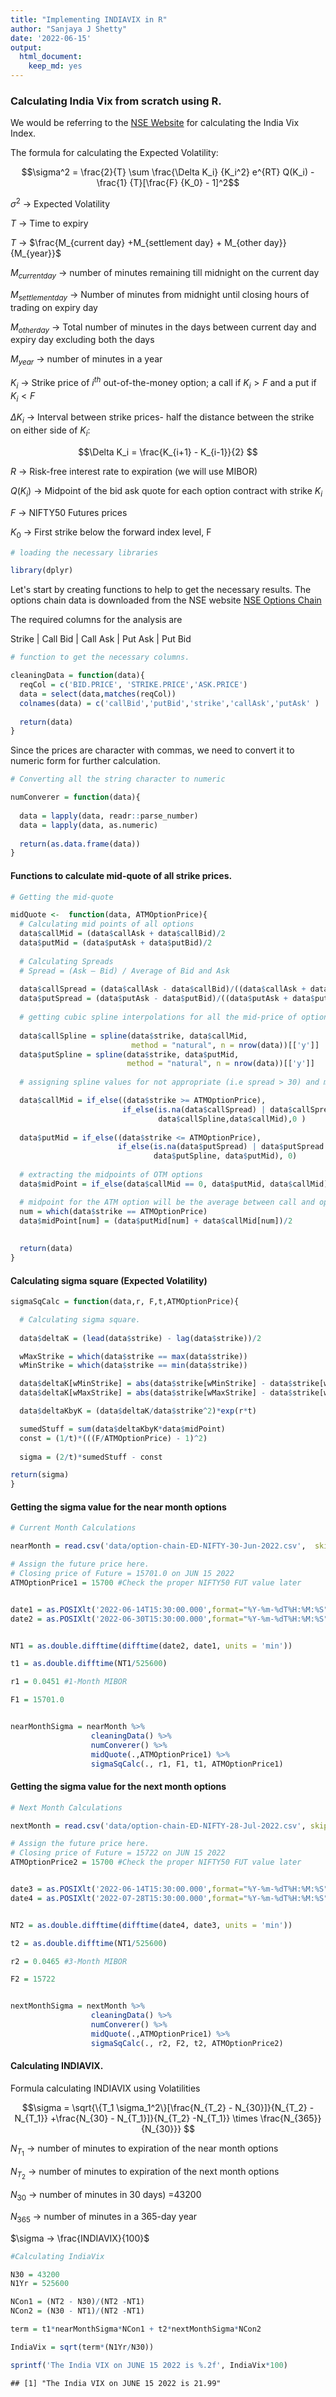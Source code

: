 ```yaml
---
title: "Implementing INDIAVIX in R"
author: "Sanjaya J Shetty"
date: '2022-06-15'
output:
  html_document:
    keep_md: yes
---
```


### Calculating India Vix from scratch using R.

We would be referring to the [NSE Website](https://www1.nseindia.com/content/indices/white_paper_IndiaVIX.pdf) for calculating the India Vix Index.

The formula for calculating the Expected Volatility:

$$\sigma^2 = \frac{2}{T} \sum \frac{\Delta K_i} {K_i^2} e^{RT} Q(K_i) - \frac{1} {T}[\frac{F} {K_0} - 1]^2$$

$\sigma^2$ -\> Expected Volatility

$T$ -\> Time to expiry

$T$ -\> $\frac{M_{current day} +M_{settlement day} + M_{other day}}{M_{year}}$

$M_{current day}$ -\> number of minutes remaining till midnight on the current day

$M_{settlement day}$ -\> Number of minutes from midnight until closing hours of trading on expiry day

$M_{other day}$ -\> Total number of minutes in the days between current day and expiry day excluding both the days

$M_{year}$ -\> number of minutes in a year

$K_i$ -\> Strike price of $i^{th}$ out-of-the-money option; a call if $K_i > F$ and a put if $K_i < F$

$\Delta K_i$ -\> Interval between strike prices- half the distance between the strike on either side of $K_i$:

$$\Delta K_i = \frac{K_{i+1} - K_{i-1}}{2} $$

$R$ -\> Risk-free interest rate to expiration (we will use MIBOR)

$Q(K_i)$ -\> Midpoint of the bid ask quote for each option contract with strike $K_i$

$F$ -\> NIFTY50 Futures prices

$K_0$ -\> First strike below the forward index level, F


```r
# loading the necessary libraries

library(dplyr)
```

Let's start by creating functions to help to get the necessary results. The options chain data is downloaded from the NSE website [NSE Options Chain](https://www.nseindia.com/option-chain)

The required columns for the analysis are

Strike \| Call Bid \| Call Ask \| Put Ask \| Put Bid


```r
# function to get the necessary columns. 

cleaningData = function(data){
  reqCol = c('BID.PRICE', 'STRIKE.PRICE','ASK.PRICE')
  data = select(data,matches(reqCol))
  colnames(data) = c('callBid','putBid','strike','callAsk','putAsk' )
  
  return(data)
}
```

Since the prices are character with commas, we need to convert it to numeric form for further calculation.


```r
# Converting all the string character to numeric 

numConverer = function(data){
  
  data = lapply(data, readr::parse_number)
  data = lapply(data, as.numeric)
  
  return(as.data.frame(data))
}
```

#### Functions to calculate mid-quote of all strike prices.


```r
# Getting the mid-quote

midQuote <-  function(data, ATMOptionPrice){
  # Calculating mid points of all options
  data$callMid = (data$callAsk + data$callBid)/2
  data$putMid = (data$putAsk + data$putBid)/2
  
  # Calculating Spreads
  # Spread = (Ask – Bid) / Average of Bid and Ask
  
  data$callSpread = (data$callAsk - data$callBid)/((data$callAsk + data$callBid)/2)*100
  data$putSpread = (data$putAsk - data$putBid)/((data$putAsk + data$putBid)/2)*100
  
  # getting cubic spline interpolations for all the mid-price of options 
  
  data$callSpline = spline(data$strike, data$callMid, 
                           method = "natural", n = nrow(data))[['y']]
  data$putSpline = spline(data$strike, data$putMid, 
                          method = "natural", n = nrow(data))[['y']]
  
  # assigning spline values for not appropriate (i.e spread > 30) and missing data

  data$callMid = if_else((data$strike >= ATMOptionPrice), 
                         if_else(is.na(data$callSpread) | data$callSpread > 30,
                                 data$callSpline,data$callMid),0 )
  
  data$putMid = if_else((data$strike <= ATMOptionPrice), 
                        if_else(is.na(data$putSpread) | data$putSpread > 30,
                                data$putSpline, data$putMid), 0)
  
  # extracting the midpoints of OTM options
  data$midPoint = if_else(data$callMid == 0, data$putMid, data$callMid)

  # midpoint for the ATM option will be the average between call and options mid quote  
  num = which(data$strike == ATMOptionPrice)
  data$midPoint[num] = (data$putMid[num] + data$callMid[num])/2
  
  
  return(data)
}
```

#### Calculating sigma square (Expected Volatility)


```r
sigmaSqCalc = function(data,r, F,t,ATMOptionPrice){

  # Calculating sigma square.
  
  data$deltaK = (lead(data$strike) - lag(data$strike))/2

  wMaxStrike = which(data$strike == max(data$strike))
  wMinStrike = which(data$strike == min(data$strike))

  data$deltaK[wMinStrike] = abs(data$strike[wMinStrike] - data$strike[wMinStrike + 1])
  data$deltaK[wMaxStrike] = abs(data$strike[wMaxStrike] - data$strike[wMaxStrike - 1])

  data$deltaKbyK = (data$deltaK/data$strike^2)*exp(r*t)

  sumedStuff = sum(data$deltaKbyK*data$midPoint)
  const = (1/t)*(((F/ATMOptionPrice) - 1)^2)
  
  sigma = (2/t)*sumedStuff - const

return(sigma)
}
```

#### Getting the sigma value for the near month options


```r
# Current Month Calculations

nearMonth = read.csv('data/option-chain-ED-NIFTY-30-Jun-2022.csv',  skip = 1)

# Assign the future price here. 
# Closing price of Future = 15701.0 on JUN 15 2022
ATMOptionPrice1 = 15700 #Check the proper NIFTY50 FUT value later 


date1 = as.POSIXlt('2022-06-14T15:30:00.000',format="%Y-%m-%dT%H:%M:%S")
date2 = as.POSIXlt('2022-06-30T15:30:00.000',format="%Y-%m-%dT%H:%M:%S")


NT1 = as.double.difftime(difftime(date2, date1, units = 'min'))

t1 = as.double.difftime(NT1/525600)

r1 = 0.0451 #1-Month MIBOR

F1 = 15701.0


nearMonthSigma = nearMonth %>%
                  cleaningData() %>%
                  numConverer() %>%
                  midQuote(.,ATMOptionPrice1) %>%
                  sigmaSqCalc(., r1, F1, t1, ATMOptionPrice1)
```

#### Getting the sigma value for the next month options


```r
# Next Month Calculations

nextMonth = read.csv('data/option-chain-ED-NIFTY-28-Jul-2022.csv', skip = 1)

# Assign the future price here. 
# Closing price of Future = 15722 on JUN 15 2022
ATMOptionPrice2 = 15700 #Check the proper NIFTY50 FUT value later 


date3 = as.POSIXlt('2022-06-14T15:30:00.000',format="%Y-%m-%dT%H:%M:%S")
date4 = as.POSIXlt('2022-07-28T15:30:00.000',format="%Y-%m-%dT%H:%M:%S")


NT2 = as.double.difftime(difftime(date4, date3, units = 'min'))

t2 = as.double.difftime(NT1/525600)

r2 = 0.0465 #3-Month MIBOR

F2 = 15722


nextMonthSigma = nextMonth %>%
                  cleaningData() %>%
                  numConverer() %>%
                  midQuote(.,ATMOptionPrice1) %>%
                  sigmaSqCalc(., r2, F2, t2, ATMOptionPrice2)
```

#### Calculating INDIAVIX.

Formula calculating INDIAVIX using Volatilities

$$\sigma = \sqrt{\{T_1 \sigma_1^2\}[\frac{N_{T_2} - N_{30}]}{N_{T_2} -N_{T_1}} +\frac{N_{30} - N_{T_1}]}{N_{T_2} -N_{T_1}} \times \frac{N_{365}}{N_{30}}} $$

$N_{T_1}$ -\> number of minutes to expiration of the near month options

$N_{T_2}$ -\> number of minutes to expiration of the next month options

$N_{30}$ -\> number of minutes in 30 days) =43200

$N_{365}$ -\> number of minutes in a 365-day year

$\sigma -> \frac{INDIAVIX}{100}$


```r
#Calculating IndiaVix

N30 = 43200
N1Yr = 525600

NCon1 = (NT2 - N30)/(NT2 -NT1) 
NCon2 = (N30 - NT1)/(NT2 -NT1)

term = t1*nearMonthSigma*NCon1 + t2*nextMonthSigma*NCon2

IndiaVix = sqrt(term*(N1Yr/N30))

sprintf('The India VIX on JUNE 15 2022 is %.2f', IndiaVix*100)
```

```
## [1] "The India VIX on JUNE 15 2022 is 21.99"
```
